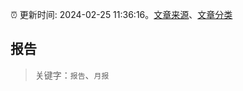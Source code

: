 :alarm_clock: 更新时间: 2024-02-25 11:36:16。[文章来源](/README.md)、[文章分类](/TAGS.md)

## 报告


> 关键字：`报告`、`月报`




